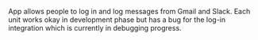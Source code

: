 App allows people to log in and log messages from Gmail and Slack.
Each unit works okay in development phase but has a bug for the log-in integration which is currently in debugging progress.
